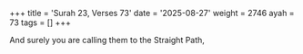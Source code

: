 +++
title = 'Surah 23, Verses 73'
date = '2025-08-27'
weight = 2746
ayah = 73
tags = []
+++

And surely you are calling them to the Straight Path,